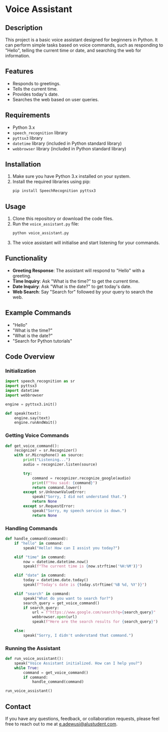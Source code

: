 # Voice Assistant

## Description

This project is a basic voice assistant designed for beginners in Python. It can perform simple tasks based on voice commands, such as responding to "Hello", telling the current time or date, and searching the web for information.

## Features

- Responds to greetings.
- Tells the current time.
- Provides today's date.
- Searches the web based on user queries.

## Requirements

- Python 3.x
- `speech_recognition` library
- `pyttsx3` library
- `datetime` library (included in Python standard library)
- `webbrowser` library (included in Python standard library)

## Installation

1. Make sure you have Python 3.x installed on your system.
2. Install the required libraries using pip:
   ```bash
   pip install SpeechRecognition pyttsx3
   ```

## Usage

1. Clone this repository or download the code files.
2. Run the `voice_assistant.py` file:
   ```bash
   python voice_assistant.py
   ```
3. The voice assistant will initialise and start listening for your commands.

## Functionality

- **Greeting Response**: The assistant will respond to "Hello" with a greeting.
- **Time Inquiry**: Ask "What is the time?" to get the current time.
- **Date Inquiry**: Ask "What is the date?" to get today's date.
- **Web Search**: Say "Search for" followed by your query to search the web.

## Example Commands

- "Hello"
- "What is the time?"
- "What is the date?"
- "Search for Python tutorials"

## Code Overview

### Initialization

```python
import speech_recognition as sr
import pyttsx3
import datetime
import webbrowser

engine = pyttsx3.init()

def speak(text):
    engine.say(text)
    engine.runAndWait()
```

### Getting Voice Commands

```python
def get_voice_command():
    recognizer = sr.Recognizer()
    with sr.Microphone() as source:
        print("Listening...")
        audio = recognizer.listen(source)

        try:
            command = recognizer.recognize_google(audio)
            print(f"You said: {command}")
            return command.lower()
        except sr.UnknownValueError:
            speak("Sorry, I did not understand that.")
            return None
        except sr.RequestError:
            speak("Sorry, my speech service is down.")
            return None
```

### Handling Commands

```python
def handle_command(command):
    if "hello" in command:
        speak("Hello! How can I assist you today?")

    elif "time" in command:
        now = datetime.datetime.now()
        speak(f"The current time is {now.strftime('%H:%M')}")

    elif "date" in command:
        today = datetime.date.today()
        speak(f"Today's date is {today.strftime('%B %d, %Y')}")

    elif "search" in command:
        speak("What do you want to search for?")
        search_query = get_voice_command()
        if search_query:
            url = f"https://www.google.com/search?q={search_query}"
            webbrowser.open(url)
            speak(f"Here are the search results for {search_query}")

    else:
        speak("Sorry, I didn't understand that command.")
```

### Running the Assistant

```python
def run_voice_assistant():
    speak("Voice Assistant initialized. How can I help you?")
    while True:
        command = get_voice_command()
        if command:
            handle_command(command)

run_voice_assistant()
```

## Contact

If you have any questions, feedback, or collaboration requests, please feel free to reach out to me at [e.adewusi@alustudent.com](mailto:e.adewusi@alustudent.com).

